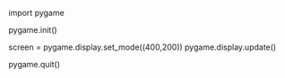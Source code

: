 import pygame

pygame.init()

screen = pygame.display.set_mode((400,200))
pygame.display.update()

pygame.quit()

